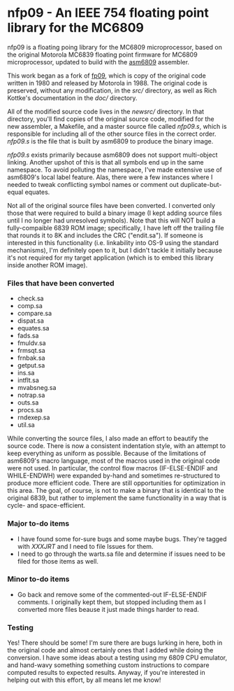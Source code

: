 # nfp09 - An IEEE 754 floating point library for the MC6809

nfp09 is a floating poing library for the MC6809 microprocessor, based on the original
Motorola MC6839 floating point firmware for MC6809 microprocessor, updated to build with the
[asm6809](https://www.6809.org.uk/asm6809/) assembler.

This work began as a fork of [fp09](https://github.com/brouhaha/fp09), which is copy of the
original code written in 1980 and released by Motorola in 1988.  The original code is preserved,
without any modification, in the *src/* directory, as well as Rich Kottke's documentation in
the *doc/* directory.

All of the modified source code lives in the *newsrc/* directory.  In that directory, you'll
find copies of the original source code, modified for the new assembler, a Makefile, and a
master source file called *nfp09.s*, which is responsible for including all of the other
source files in the correct order.  *nfp09.s* is the file that is built by asm6809 to
produce the binary image.

*nfp09.s* exists primarily because asm6809 does not support multi-object linking.  Another
upshot of this is that all symbols end up in the same namespace.  To avoid polluting the
namespace, I've made extensive use of asm6809's local label feature.  Alas, there were a few
instances where I needed to tweak conflicting symbol names or comment out duplicate-but-equal
equates.

Not all of the original source files have been converted.  I converted only those that were
required to build a binary image (I kept adding source files until I no longer had unresolved
symbols).  Note that this will NOT build a fully-compaible 6839 ROM image; specifically, I
have left off the trailing file that rounds it to 8K and includes the CRC ("endit.sa").  If
someone is interested in this functionality (i.e. linkability into OS-9 using the standard
mechanisms), I'm definitely open to it, but I didn't tackle it initially because it's not
required for my target application (which is to embed this library inside another ROM image).

### Files that have been converted
- check.sa
- comp.sa
- compare.sa
- dispat.sa
- equates.sa
- fads.sa
- fmuldv.sa
- frmsqt.sa
- frnbak.sa
- getput.sa
- ins.sa
- intflt.sa
- mvabsneg.sa
- notrap.sa
- outs.sa
- procs.sa
- rndexep.sa
- util.sa

While converting the source files, I also made an effort to beautify the source code.  There
is now a consistent indentation style, with an attempt to keep everything as uniform as possible.
Because of the limitations of asm6809's macro language, most of the macros used in the original
code were not used.  In particular, the control flow macros (IF-ELSE-ENDIF and WHILE-ENDWH) were
expanded by-hand and sometimes re-structured to produce more efficient code.  There are still
opportunities for optimization in this area.  The goal, of course, is not to make a binary that
is identical to the original 6839, but rather to implement the same functionality in a way that
is cycle- and space-efficient.

### Major to-do items

- I have found some for-sure bugs and some maybe bugs.  They're
  tagged with *XXXJRT* and I need to file Issues for them.
- I need to go through the warts.sa file and determine if issues
  need to be filed for those items as well.
  
### Minor to-do items

- Go back and remove some of the commented-out IF-ELSE-ENDIF comments.
  I originally kept them, but stopped including them as I converted more
  files beause it just made things harder to read.

### Testing

Yes!  There should be some!  I'm sure there are bugs lurking in here, both in the original code
and almost certainly ones that I added while doing the conversion.  I have some ideas about a
testing using my 6809 CPU emulator, and hand-wavy something something custom instructions to
compare computed results to expected results.  Anyway, if you're interested in helping out with
this effort, by all means let me know!
